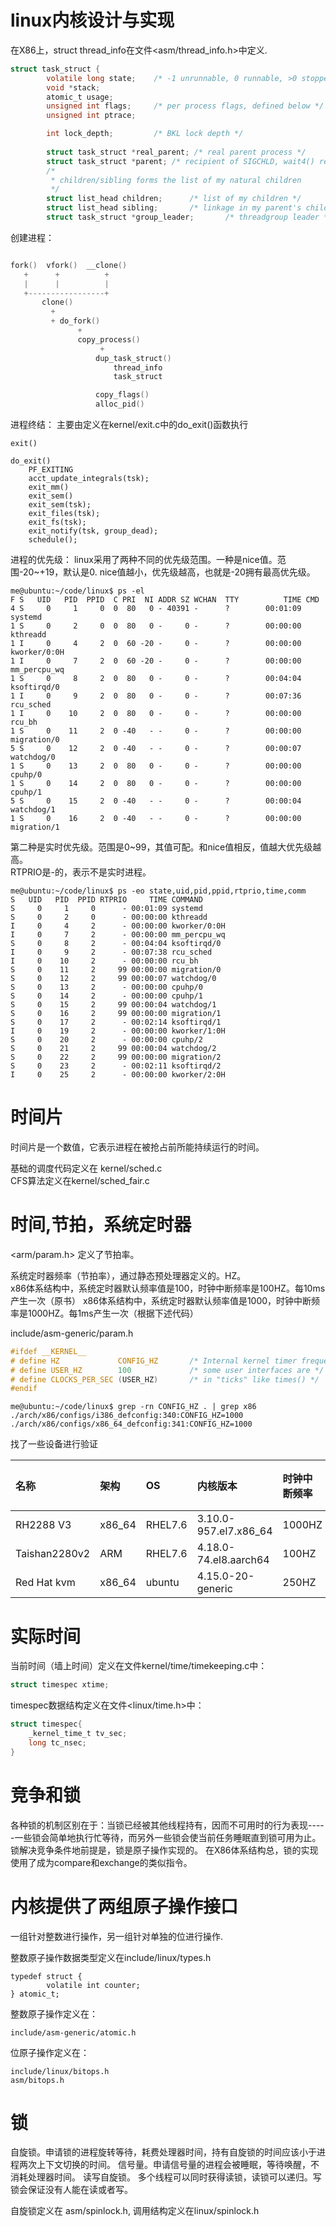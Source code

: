 linux内核设计与实现
=========================

在X86上，struct thread_info在文件<asm/thread_info.h>中定义.

```c
struct task_struct {
        volatile long state;    /* -1 unrunnable, 0 runnable, >0 stopped */
        void *stack;
        atomic_t usage;
        unsigned int flags;     /* per process flags, defined below */
        unsigned int ptrace;

        int lock_depth;         /* BKL lock depth */
		
		struct task_struct *real_parent; /* real parent process */
        struct task_struct *parent; /* recipient of SIGCHLD, wait4() reports */
        /*
         * children/sibling forms the list of my natural children
         */
        struct list_head children;      /* list of my children */
        struct list_head sibling;       /* linkage in my parent's children list */
        struct task_struct *group_leader;       /* threadgroup leader */
```

创建进程：
```c

fork()  vfork()  __clone()
   +      +          +
   |      |          |
   +-----------------+
       clone()
         +
         + do_fork()
               +
               copy_process()
                    +
                   dup_task_struct()
                       thread_info
                       task_struct

                   copy_flags()
                   alloc_pid()

```

进程终结：
主要由定义在kernel/exit.c中的do_exit()函数执行

```
exit()

do_exit()
    PF_EXITING
    acct_update_integrals(tsk);
    exit_mm()
    exit_sem()
    exit_sem(tsk);
	exit_files(tsk);
	exit_fs(tsk);
    exit_notify(tsk, group_dead);
    schedule();
```

进程的优先级：
linux采用了两种不同的优先级范围。一种是nice值。范围-20~+19，默认是0. nice值越小，优先级越高，也就是-20拥有最高优先级。
```
me@ubuntu:~/code/linux$ ps -el
F S   UID   PID  PPID  C PRI  NI ADDR SZ WCHAN  TTY          TIME CMD
4 S     0     1     0  0  80   0 - 40391 -      ?        00:01:09 systemd
1 S     0     2     0  0  80   0 -     0 -      ?        00:00:00 kthreadd
1 I     0     4     2  0  60 -20 -     0 -      ?        00:00:00 kworker/0:0H
1 I     0     7     2  0  60 -20 -     0 -      ?        00:00:00 mm_percpu_wq
1 S     0     8     2  0  80   0 -     0 -      ?        00:04:04 ksoftirqd/0
1 I     0     9     2  0  80   0 -     0 -      ?        00:07:36 rcu_sched
1 I     0    10     2  0  80   0 -     0 -      ?        00:00:00 rcu_bh
1 S     0    11     2  0 -40   - -     0 -      ?        00:00:00 migration/0
5 S     0    12     2  0 -40   - -     0 -      ?        00:00:07 watchdog/0
1 S     0    13     2  0  80   0 -     0 -      ?        00:00:00 cpuhp/0
1 S     0    14     2  0  80   0 -     0 -      ?        00:00:00 cpuhp/1
5 S     0    15     2  0 -40   - -     0 -      ?        00:00:04 watchdog/1
1 S     0    16     2  0 -40   - -     0 -      ?        00:00:00 migration/1
```
第二种是实时优先级。范围是0~99，其值可配。和nice值相反，值越大优先级越高。  
RTPRIO是-的，表示不是实时进程。
```
me@ubuntu:~/code/linux$ ps -eo state,uid,pid,ppid,rtprio,time,comm
S   UID   PID  PPID RTPRIO     TIME COMMAND
S     0     1     0      - 00:01:09 systemd
S     0     2     0      - 00:00:00 kthreadd
I     0     4     2      - 00:00:00 kworker/0:0H
I     0     7     2      - 00:00:00 mm_percpu_wq
S     0     8     2      - 00:04:04 ksoftirqd/0
I     0     9     2      - 00:07:38 rcu_sched
I     0    10     2      - 00:00:00 rcu_bh
S     0    11     2     99 00:00:00 migration/0
S     0    12     2     99 00:00:07 watchdog/0
S     0    13     2      - 00:00:00 cpuhp/0
S     0    14     2      - 00:00:00 cpuhp/1
S     0    15     2     99 00:00:04 watchdog/1
S     0    16     2     99 00:00:00 migration/1
S     0    17     2      - 00:02:14 ksoftirqd/1
I     0    19     2      - 00:00:00 kworker/1:0H
S     0    20     2      - 00:00:00 cpuhp/2
S     0    21     2     99 00:00:04 watchdog/2
S     0    22     2     99 00:00:00 migration/2
S     0    23     2      - 00:02:11 ksoftirqd/2
I     0    25     2      - 00:00:00 kworker/2:0H
```

# 时间片  
时间片是一个数值，它表示进程在被抢占前所能持续运行的时间。


基础的调度代码定义在 kernel/sched.c  
CFS算法定义在kernel/sched_fair.c  





# 时间,节拍，系统定时器
<arm/param.h> 定义了节拍率。

系统定时器频率（节拍率），通过静态预处理器定义的。HZ。  
x86体系结构中，系统定时器默认频率值是100，时钟中断频率是100HZ。每10ms产生一次（原书）
x86体系结构中，系统定时器默认频率值是1000，时钟中断频率是1000HZ。每1ms产生一次（根据下述代码）

include/asm-generic/param.h
```c
#ifdef __KERNEL__
# define HZ             CONFIG_HZ       /* Internal kernel timer frequency */
# define USER_HZ        100             /* some user interfaces are */
# define CLOCKS_PER_SEC (USER_HZ)       /* in "ticks" like times() */
#endif
```
```shell
me@ubuntu:~/code/linux$ grep -rn CONFIG_HZ . | grep x86
./arch/x86/configs/i386_defconfig:340:CONFIG_HZ=1000
./arch/x86/configs/x86_64_defconfig:341:CONFIG_HZ=1000
```
找了一些设备进行验证

|名称          | 架构 |OS         |内核版本                 |时钟中断频率  |用户接口时钟频率  |log                                |
|:-------------|:-----|:----------|:------------------------|:-------------|:-----------------|:-------------                     |
|RH2288 V3     |x86_64|RHEL7.6    |3.10.0-957.el7.x86_64    |1000HZ        |100HZ  10ms       |                                   |
|Taishan2280v2 |ARM   |RHEL7.6    |4.18.0-74.el8.aarch64    |100HZ         |100HZ  10ms       |[[log]](resources/x86_log.md#HZ)|
|Red Hat kvm   |x86_64|ubuntu     |4.15.0-20-generic        |250HZ         |100HZ  10ms       |[[log]](resources/vps_log.md#HZ)|

# 实际时间
当前时间（墙上时间）定义在文件kernel/time/timekeeping.c中：
```c
struct timespec xtime;
```
timespec数据结构定义在文件<linux/time.h>中：
```c
struct timespec{
    _kernel_time_t tv_sec;
    long tc_nsec;
}
```


# 竞争和锁
各种锁的机制区别在于：当锁已经被其他线程持有，因而不可用时的行为表现-----一些锁会简单地执行忙等待，而另外一些锁会使当前任务睡眠直到锁可用为止。
锁解决竞争条件地前提是，锁是原子操作实现的。
在X86体系结构总，锁的实现使用了成为compare和exchange的类似指令。

# 内核提供了两组原子操作接口

一组针对整数进行操作，另一组针对单独的位进行操作.  

整数原子操作数据类型定义在include/linux/types.h
```
typedef struct {
        volatile int counter;
} atomic_t;
```

整数原子操作定义在：
```
include/asm-generic/atomic.h
```
位原子操作定义在：
```
include/linux/bitops.h
asm/bitops.h
```

# 锁
自旋锁。申请锁的进程旋转等待，耗费处理器时间，持有自旋锁的时间应该小于进程两次上下文切换的时间。
信号量。申请信号量的进程会被睡眠，等待唤醒，不消耗处理器时间。
读写自旋锁。 多个线程可以同时获得读锁，读锁可以递归。写锁会保证没有人能在读或者写。

自旋锁定义在 asm/spinlock.h, 调用结构定义在linux/spinlock.h
